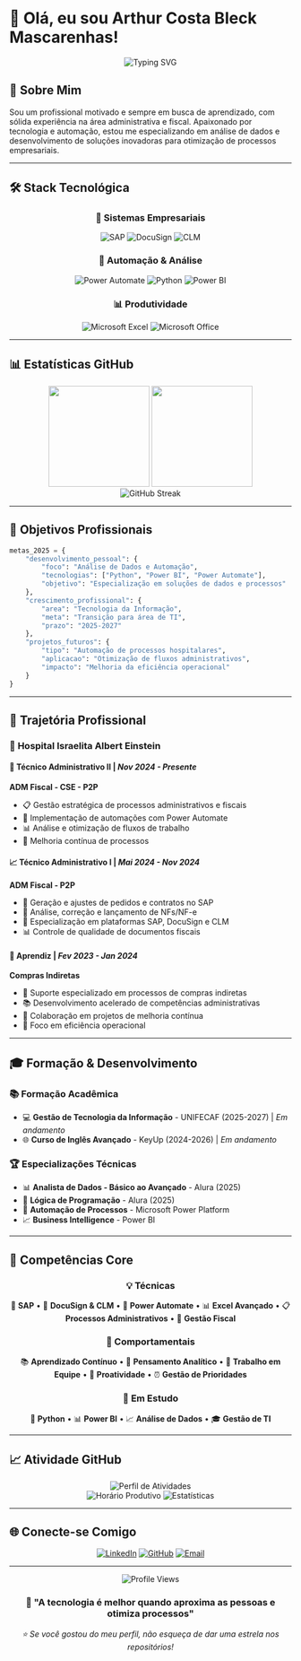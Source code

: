 # 👋 Olá, eu sou Arthur Costa Bleck Mascarenhas!

<div align="center">
  <img src="https://readme-typing-svg.herokuapp.com?font=Fira+Code&pause=1000&color=00D4AA&center=true&vCenter=true&width=435&lines=Técnico+Administrativo+no+Einstein;Estudante+de+Gestão+de+TI;Conhecimento+em+SAP+e+Power+Automate;Em+transição+para+área+de+dados!" alt="Typing SVG" />
</div>

## 🚀 Sobre Mim

Sou um profissional motivado e sempre em busca de aprendizado, com sólida experiência na área administrativa e fiscal. Apaixonado por tecnologia e automação, estou me especializando em análise de dados e desenvolvimento de soluções inovadoras para otimização de processos empresariais.

---

## 🛠️ Stack Tecnológica

<div align="center">

### 💼 Sistemas Empresariais
![SAP](https://img.shields.io/badge/SAP-0FAAFF?style=for-the-badge&logo=sap&logoColor=white)
![DocuSign](https://img.shields.io/badge/DocuSign-FFD700?style=for-the-badge&logo=docusign&logoColor=white)
![CLM](https://img.shields.io/badge/CLM-4285F4?style=for-the-badge&logo=google&logoColor=white)

### 🤖 Automação & Análise
![Power Automate](https://img.shields.io/badge/Power%20Automate-0066CC?style=for-the-badge&logo=microsoft&logoColor=white)
![Python](https://img.shields.io/badge/Python-3776AB?style=for-the-badge&logo=python&logoColor=white)
![Power BI](https://img.shields.io/badge/Power%20BI-F2C811?style=for-the-badge&logo=powerbi&logoColor=black)

### 📊 Produtividade
![Microsoft Excel](https://img.shields.io/badge/Microsoft_Excel-217346?style=for-the-badge&logo=microsoft-excel&logoColor=white)
![Microsoft Office](https://img.shields.io/badge/Microsoft_Office-D83B01?style=for-the-badge&logo=microsoft-office&logoColor=white)

</div>

---

## 📊 Estatísticas GitHub

<div align="center">
  <img height="180em" src="https://github-readme-stats.vercel.app/api?username=Thucosta0&show_icons=true&theme=tokyonight&include_all_commits=true&count_private=true&hide_border=true"/>
  <img height="180em" src="https://github-readme-stats.vercel.app/api/top-langs/?username=Thucosta0&layout=compact&langs_count=4&theme=tokyonight&hide_border=true"/>
</div>

<div align="center">
  <img src="https://github-readme-streak-stats.herokuapp.com/?user=Thucosta0&theme=tokyonight&hide_border=true" alt="GitHub Streak" />
</div>

---

## 🎯 Objetivos Profissionais

```python
metas_2025 = {
    "desenvolvimento_pessoal": {
        "foco": "Análise de Dados e Automação",
        "tecnologias": ["Python", "Power BI", "Power Automate"],
        "objetivo": "Especialização em soluções de dados e processos"
    },
    "crescimento_profissional": {
        "area": "Tecnologia da Informação",
        "meta": "Transição para área de TI",
        "prazo": "2025-2027"
    },
    "projetos_futuros": {
        "tipo": "Automação de processos hospitalares",
        "aplicacao": "Otimização de fluxos administrativos",
        "impacto": "Melhoria da eficiência operacional"
    }
}
```

---
## 💼 Trajetória Profissional

### 🏥 **Hospital Israelita Albert Einstein**

#### 🔧 **Técnico Administrativo II** | *Nov 2024 - Presente*
**ADM Fiscal - CSE - P2P**
- 📋 Gestão estratégica de processos administrativos e fiscais
- 🤖 Implementação de automações com Power Automate
- 📊 Análise e otimização de fluxos de trabalho
- 🎯 Melhoria contínua de processos

#### 📈 **Técnico Administrativo I** | *Mai 2024 - Nov 2024*
**ADM Fiscal - P2P**
- 📄 Geração e ajustes de pedidos e contratos no SAP
- 🧾 Análise, correção e lançamento de NFs/NF-e
- 🔗 Especialização em plataformas SAP, DocuSign e CLM
- 📊 Controle de qualidade de documentos fiscais

#### 🌱 **Aprendiz** | *Fev 2023 - Jan 2024*
**Compras Indiretas**
- 🛒 Suporte especializado em processos de compras indiretas
- 📚 Desenvolvimento acelerado de competências administrativas
- 🤝 Colaboração em projetos de melhoria contínua
- 🎯 Foco em eficiência operacional

---

## 🎓 Formação & Desenvolvimento

### 📚 **Formação Acadêmica**
- 💻 **Gestão de Tecnologia da Informação** - UNIFECAF (2025-2027) | *Em andamento*
- 🌐 **Curso de Inglês Avançado** - KeyUp (2024-2026) | *Em andamento*

### 🏆 **Especializações Técnicas**
- 📊 **Analista de Dados - Básico ao Avançado** - Alura (2025)
- 🧠 **Lógica de Programação** - Alura (2025)
- 🤖 **Automação de Processos** - Microsoft Power Platform
- 📈 **Business Intelligence** - Power BI

---

## 🌟 Competências Core

<div align="center">

### 💡 **Técnicas**
🔧 **SAP** • 📄 **DocuSign & CLM** • 🤖 **Power Automate** • 📊 **Excel Avançado** • 📋 **Processos Administrativos** • 🧾 **Gestão Fiscal**

### 🎯 **Comportamentais**
📚 **Aprendizado Contínuo** • 🧠 **Pensamento Analítico** • 🤝 **Trabalho em Equipe** • 🚀 **Proatividade** • ⏰ **Gestão de Prioridades**

### 📖 **Em Estudo**
🐍 **Python** • 📊 **Power BI** • 📈 **Análise de Dados** • 🎓 **Gestão de TI**

</div>

---

## 📈 Atividade GitHub

<div align="center">
  <img src="https://github-profile-summary-cards.vercel.app/api/cards/profile-details?username=Thucosta0&theme=tokyonight" alt="Perfil de Atividades"/>
</div>

<div align="center">
  <img src="https://github-profile-summary-cards.vercel.app/api/cards/productive-time?username=Thucosta0&theme=tokyonight&utcOffset=-3" alt="Horário Produtivo"/>
  <img src="https://github-profile-summary-cards.vercel.app/api/cards/stats?username=Thucosta0&theme=tokyonight" alt="Estatísticas"/>
</div>

---

## 🌐 Conecte-se Comigo

<div align="center">

[![LinkedIn](https://img.shields.io/badge/LinkedIn-0077B5?style=for-the-badge&logo=linkedin&logoColor=white)](https://www.linkedin.com/in/thucosta)
[![GitHub](https://img.shields.io/badge/GitHub-100000?style=for-the-badge&logo=github&logoColor=white)](https://github.com/Thucosta0)
[![Email](https://img.shields.io/badge/Email-D14836?style=for-the-badge&logo=gmail&logoColor=white)](mailto:thucosta28@gmail.com)

</div>

---

<div align="center">
  <img src="https://komarev.com/ghpvc/?username=Thucosta0&color=0066CC&style=for-the-badge" alt="Profile Views" />
</div>

<div align="center">
  <h3>💭 "A tecnologia é melhor quando aproxima as pessoas e otimiza processos"</h3>
  <p><em>⭐ Se você gostou do meu perfil, não esqueça de dar uma estrela nos repositórios!</em></p>
</div> 

